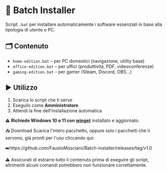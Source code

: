 # 🧰 Batch Installer

Script `.bat` per installare automaticamente i software essenziali in base alla tipologia di utente o PC.

## 🗂️ Contenuto

- `home-edition.bat` – per PC domestici (navigazione, utility base)
- `office-edition.bat` – per uffici (produttività, PDF, videoconferenze)
- `gaming-edition.bat` – per gamer (Steam, Discord, OBS...)

## ▶️ Utilizzo

1. Scarica lo script che ti serve
2. Eseguilo come **Amministratore**
3. Attendi la fine dell’installazione automatica

⚠️ **Richiede Windows 10 o 11 con [winget](https://learn.microsoft.com/it-it/windows/package-manager/winget/)** installato e aggiornato.


📥 Download
Scarica l'intero pacchetto, oppure solo i pacchetti che ti servono, già pronti per l'uso cliccando qui:

➡️https://github.com/FaustoMosciaro/Batch-installer/releases/tag/v1.0

⚠️ Assicurati di estrarre tutto il contenuto prima di eseguire gli script, altrimenti alcuni comandi potrebbero non funzionare correttamente.

